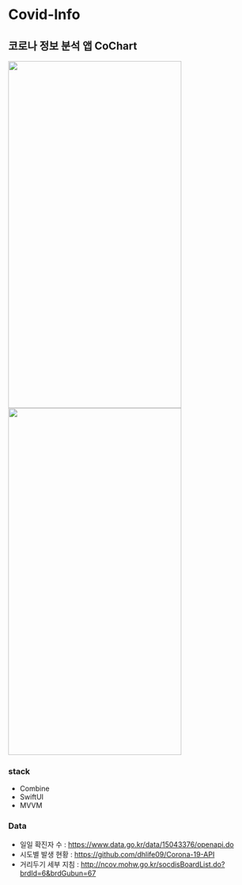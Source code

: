 # Covid-Info

## 코로나 정보 분석 앱 CoChart

<p float="left">
<img src="https://user-images.githubusercontent.com/50979257/161432536-eefa128d-a612-4f66-a8cf-9d9469085c73.gif"  width="350" height="700"/>
<img src="https://user-images.githubusercontent.com/50979257/161433289-9f00c8a0-4aa9-41e8-9e49-85e2716e342e.gif"  width="350" height="700"/>
</p>

### stack
- Combine
- SwiftUI
- MVVM 

### Data
- 일일 확진자 수 : https://www.data.go.kr/data/15043376/openapi.do
- 시도별 발생 현황 : https://github.com/dhlife09/Corona-19-API
- 거리두기 세부 지침 : http://ncov.mohw.go.kr/socdisBoardList.do?brdId=6&brdGubun=67
